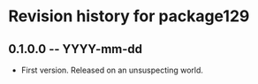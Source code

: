 # Revision history for package129

## 0.1.0.0 -- YYYY-mm-dd

* First version. Released on an unsuspecting world.

